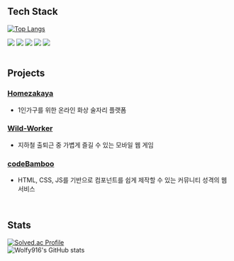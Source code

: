 ## **Tech Stack**
[![Top Langs](https://github-readme-stats.vercel.app/api/top-langs/?username=wolfy916&hide=java,python&layout=compact&theme=radical)](https://github.com/anuraghazra/github-readme-stats)
<div id="languages" style="font-size: 14px">
  <img src="https://img.shields.io/badge/html5-E34F26?style=for-the-badge&logo=html5&logoColor=white">
  <img src="https://img.shields.io/badge/css-1572B6?style=for-the-badge&logo=css3&logoColor=white">
  <img src="https://img.shields.io/badge/javascript-F7DF1E?style=for-the-badge&logo=javascript&logoColor=black">
  <img src="https://img.shields.io/badge/React.js-46CAF1?style=for-the-badge&logo=React&logoColor=white">
  <img src="https://img.shields.io/badge/Vue.js-4FC08D?style=for-the-badge&logo=Vue.js&logoColor=white">
</div>

<br>

## **Projects**
### [Homezakaya](https://github.com/wolfy916/homezakaya#homezakaya)
- 1인가구를 위한 온라인 화상 술자리 플랫폼
### [Wild-Worker](https://github.com/wolfy916/wildworker#%EC%95%BC%EC%83%9D%EC%9D%98-%EC%A7%81%EC%9E%A5%EC%9D%B8)
- 지하철 출퇴근 중 가볍게 즐길 수 있는 모바일 웹 게임
### [codeBamboo](https://github.com/wolfy916/CodeBamboo#-code-bamboo)
- HTML, CSS, JS를 기반으로 컴포넌트를 쉽게 제작할 수 있는 커뮤니티 성격의 웹 서비스
<br>

## **Stats**
[![Solved.ac Profile](http://mazassumnida.wtf/api/v2/generate_badge?boj=rnjsxogud916)](https://solved.ac/rnjsxogud916/)
<br>
![Wolfy916's GitHub stats](https://github-readme-stats.vercel.app/api?username=wolfy916&show_icons=true&theme=radical)
